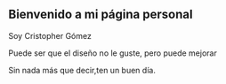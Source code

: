 ## Bienvenido a mi página personal

Soy Cristopher Gómez

Puede ser que el diseño no le guste, pero puede mejorar

Sin nada más que decir,ten un buen día.

